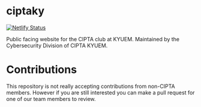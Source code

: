 # ciptaky
[![Netlify Status](https://api.netlify.com/api/v1/badges/b1dc5076-1a63-4e27-9052-adc56eb0a1fd/deploy-status)](https://app.netlify.com/projects/ciptaky/deploys)

Public facing website for the CIPTA club at KYUEM. Maintained by the Cybersecurity Division of CIPTA KYUEM.

# Contributions

This repository is not really accepting contributions from non-CIPTA members. However if you are still interested you can make a pull request for one of our team members to review.
